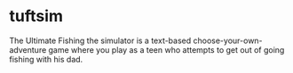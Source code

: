 # tuftsim
The Ultimate Fishing the simulator is a text-based choose-your-own-adventure game where you play as a teen who attempts to get out of going fishing with his dad.
